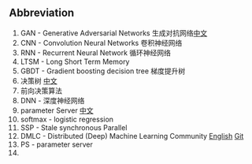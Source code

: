 ## Abbreviation
1. GAN - Generative Adversarial Networks 生成对抗网络[中文](https://www.leiphone.com/news/201701/Kq6FvnjgbKK8Lh8N.html)
2. CNN - Convolution Neural Networks 卷积神经网络
3. RNN - Recurrent Neural Network 循环神经网络
4. LTSM - Long Short Term Memory
5. GBDT - Gradient boosting decision tree 梯度提升树
6. 决策树 [中文](http://www.cnblogs.com/leoo2sk/archive/2010/09/19/decision-tree.html)
7. 前向决策算法
8. DNN - 深度神经网络
9. parameter Server [中文](https://www.zhihu.com/question/26998075)
10. softmax - logistic regression
11. SSP - Stale synchronous Parallel
12. DMLC - Distributed (Deep) Machine Learning Community [English](http://dmlc.ml/)
 [Git](https://github.com/dmlc)
0. PS - parameter server
0.
